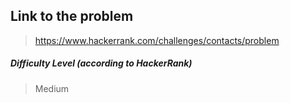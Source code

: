  ## Link to the problem
 
 > https://www.hackerrank.com/challenges/contacts/problem
 
 ##### Difficulty Level (according to HackerRank)
 
 > Medium

